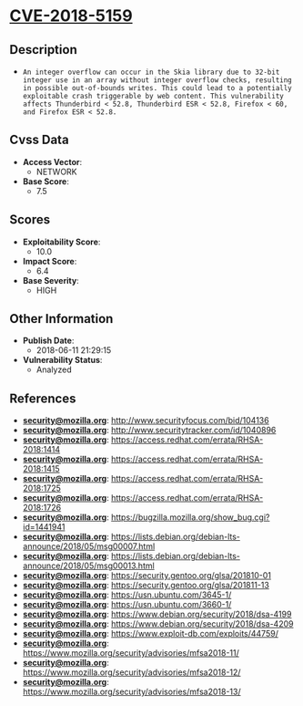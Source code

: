 
# [CVE-2018-5159](http://www.securityfocus.com/bid/104136)

## Description

- `An integer overflow can occur in the Skia library due to 32-bit integer use in an array without integer overflow checks, resulting in possible out-of-bounds writes. This could lead to a potentially exploitable crash triggerable by web content. This vulnerability affects Thunderbird < 52.8, Thunderbird ESR < 52.8, Firefox < 60, and Firefox ESR < 52.8.`

## Cvss Data

- **Access Vector**:
  - NETWORK
- **Base Score**:
  - 7.5

## Scores

- **Exploitability Score**:
  - 10.0
- **Impact Score**:
  - 6.4
- **Base Severity**:
  - HIGH

## Other Information

- **Publish Date**:
  - 2018-06-11 21:29:15
- **Vulnerability Status**:
  - Analyzed

## References

- **security@mozilla.org**: http://www.securityfocus.com/bid/104136
- **security@mozilla.org**: http://www.securitytracker.com/id/1040896
- **security@mozilla.org**: https://access.redhat.com/errata/RHSA-2018:1414
- **security@mozilla.org**: https://access.redhat.com/errata/RHSA-2018:1415
- **security@mozilla.org**: https://access.redhat.com/errata/RHSA-2018:1725
- **security@mozilla.org**: https://access.redhat.com/errata/RHSA-2018:1726
- **security@mozilla.org**: https://bugzilla.mozilla.org/show_bug.cgi?id=1441941
- **security@mozilla.org**: https://lists.debian.org/debian-lts-announce/2018/05/msg00007.html
- **security@mozilla.org**: https://lists.debian.org/debian-lts-announce/2018/05/msg00013.html
- **security@mozilla.org**: https://security.gentoo.org/glsa/201810-01
- **security@mozilla.org**: https://security.gentoo.org/glsa/201811-13
- **security@mozilla.org**: https://usn.ubuntu.com/3645-1/
- **security@mozilla.org**: https://usn.ubuntu.com/3660-1/
- **security@mozilla.org**: https://www.debian.org/security/2018/dsa-4199
- **security@mozilla.org**: https://www.debian.org/security/2018/dsa-4209
- **security@mozilla.org**: https://www.exploit-db.com/exploits/44759/
- **security@mozilla.org**: https://www.mozilla.org/security/advisories/mfsa2018-11/
- **security@mozilla.org**: https://www.mozilla.org/security/advisories/mfsa2018-12/
- **security@mozilla.org**: https://www.mozilla.org/security/advisories/mfsa2018-13/
